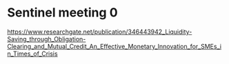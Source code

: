 # Sentinel meeting 0
https://www.researchgate.net/publication/346443942_Liquidity-Saving_through_Obligation-Clearing_and_Mutual_Credit_An_Effective_Monetary_Innovation_for_SMEs_in_Times_of_Crisis
